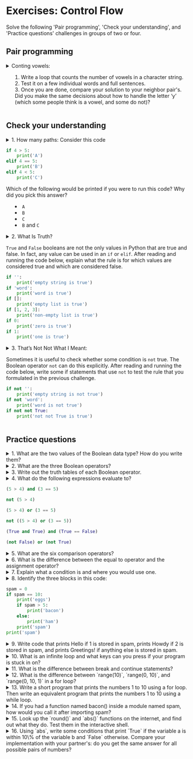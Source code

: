 # Exercises: Control Flow #

Solve the following 'Pair programming', 'Check your understanding', and 'Practice questions' challenges in groups of two or four.

## Pair programming ##

<details>
<summary> Conting vowels:

1. Write a loop that counts the number of vowels in a character string.
2. Test it on a few individual words and full sentences.
3. Once you are done, compare your solution to your neighbor pair's. Did you make the same decisions about how to handle the letter ‘y’ (which some people think is a vowel, and some do not)?

</summary>

_ANSWER_

```py
vowels = 'aeiouAEIOU'
sent = 'Mary had a little lamb.'
count = 0

for char in sentence:
    if char in vowels:
        count += 1

print(f'The number of vowels in this string is {count}')
```
</details>

## Check your understanding ##

<details>
<summary> 
1. How many paths: Consider this code

```py
if 4 > 5:
    print('A')
elif 4 == 5:
    print('B')
elif 4 < 5:
    print('C')
```

Which of the following would be printed if you were to run this code? Why did you pick this answer?

* `A`
* `B`
* `C`
* `B` and `C`

</summary>

_ANSWER_

* C

</details>


<details>
<summary>
2. What Is Truth? 

`True` and `False` booleans are not the only values in Python that are true and false. In fact, any value can be used in an `if` or `elif`. After reading and running the code below, explain what the rule is for which values are considered true and which are considered false.

```py
if '':
    print('empty string is true')
if 'word':
    print('word is true')
if []:
    print('empty list is true')
if [1, 2, 3]:
    print('non-empty list is true')
if 0:
    print('zero is true')
if 1:
    print('one is true')
```

</summary>

_ANSWER_

a truthy value is a value that is considered true when encountered in a Boolean context, and a falsy (sometimes falsey) is a value that is considered false in a Boolean context

* empty strings are 'falsy' which means they are considered false in a Boolean context, so you can just use `not` string
* non-empty strings are 'truthy' which means they are considered true in a Boolean context
* empty lists are 'falsy' which means they are considered false in a Boolean context, so you can just use `not` list
* non-empty lists are 'truthy' which means they are considered true in a Boolean context
* 0 is 'falsy'
* 1 is 'truthy'

</details>


<details>
<summary>
3. That’s Not Not What I Meant:

Sometimes it is useful to check whether some condition is `not` true. The Boolean operator `not` can do this explicitly. After reading and running the code below, write some if statements that use `not` to test the rule that you formulated in the previous challenge.

```py
if not '':
    print('empty string is not true')
if not 'word':
    print('word is not true')
if not not True:
    print('not not True is true')
```

</summary>

_ANSWER_

```py
if not '':
    print('empty string is falsy')
if not not 'word':
    print('word is true')
if not []:
    print('empty list is falsy')
if [1, 2, 3]:
    print('non-empty list is true')
if not 0:
    print('zero is falsy')
if 1:
    print('one is true')
```
</details>

## Practice questions ##

<details>
<summary>
1. What are the two values of the Boolean data type? How do you write them?

</summary>

_ANSWER_

`True` and `False`

</details>

<details>
<summary>
2. What are the three Boolean operators?

</summary>

_ANSWER_

There are three logical operators that are used to compare values. They evaluate expressions down to Boolean values, returning either `True` or `False` . These operators are `and`, `or`, and `not`

</details>

<details>
<summary>
3. Write out the truth tables of each Boolean operator.

</summary>

_ANSWER_


| Expression | `True` AND `True` | `True` AND `False` | `False` AND `True` | `False` AND `False` |
| - | :-: | :-: | :-: | :-: |
| Evaluates to...  | __T__ | __F__ | __F__ | __F__ |

| Expression | `True` OR `True` | `True` OR `False` | `False` OR `True` | `False` OR `False` |
| - | :-: | :-: | :-: | :-: |
| Evaluates to...  | __T__ | __T__ | __T__ | __F__ |

| Expression | NOT `True` | NOT `False` |
| - | :-: | :-: |
| Evaluates to...  | __F__ | __T__ |
</details>

<details>
<summary>
4. What do the following expressions evaluate to?

```py
(5 > 4) and (3 == 5)

not (5 > 4)

(5 > 4) or (3 == 5)

not ((5 > 4) or (3 == 5))

(True and True) and (True == False)

(not False) or (not True)
```

</summary>

_ANSWER_

```py
False

False

True

False

False

True
```

</details>


<details>
<summary>
5. What are the six comparison operators?

</summary>

_ANSWER_

| Operator | Meaning |
| - | - |
| `==` | equal to|
| `!=` | not equal to|
| `<` | less than |
| `>` | greater than |
| `<=` | less than or equal to |
| `>=` | greater than or equal to |

</details>

<details>
<summary>
6. What is the difference between the equal to operator and the assignment operator?

</summary>

_ANSWER_

`==` test equality between two values

`=` assigns value to variable

</details>

<details>
<summary>
7. Explain what a condition is and where you would use one.

</summary>

_ANSWER_

a) An expression in the context of control flow, e.g., `x > y`

b) Decision making in program execution. A conditional statement perform different computations or actions depending on whether a specific Boolean constraint evaluates to `True` or `False`. Conditional statements are handled by `if` statements in Python.

</details>

<details>
<summary>
8. Identify the three blocks in this code:

```py
spam = 0
if spam == 10:
    print('eggs')
    if spam > 5:
        print('bacon')
    else:
        print('ham')
    print('spam')
print('spam')
```

</summary>

_ANSWER_

after `if`, `if`, `else`

</details>

<details>
<summary>
9. Write code that prints Hello if 1 is stored in spam, prints Howdy if 2 is stored in spam, and prints Greetings! if anything else is stored in spam.

</summary>

_ANSWER_

```py
spam = 3
if spam == 1:
    print('Hello')
elif spam == 2:
    print('Howdy')
else:
    print('Greetings')
```

</details>

<details>
<summary>
10. What is an infinite loop and what keys can you press if your program is stuck in on?

</summary>

_ANSWER_

```py
while True:
    print('stuck in the loop')
```

KeyboardInterrupt: `ctrl + c`

</details>

<details>
<summary>
11. What is the difference between break and continue statements?

</summary>

_ANSWER_

The `break` statement terminates the loop containing it. Control of the program flows to the statement immediately after the body of the loop. If the break statement is inside a nested loop (loop inside another loop), the `break` statement will terminate the innermost loop.

The `continue` statement is used to skip the rest of the code inside a loop for the current iteration only. Loop does not terminate but continues on with the next iteration.

</details>

<details>
<summary>
12. What is the difference between `range(10)`, `range(0, 10)`, and `range(0, 10, 1)` in a for loop?

</summary>

_ANSWER_

There is no difference/explication of default parameter values.

</details>

<details>
<summary>
13. Write a short program that prints the numbers 1 to 10 using a for loop. Then write an equivalent program that prints the numbers 1 to 10 using a while loop.

</summary>

_ANSWER_

```py
for i in range(1, 11):
    print(i)

i = 1
while i <= 10:
    print(i)
    i += 1
```

</details>

<details>
<summary>
14. If you had a function named bacon() inside a module named spam, how would you call it after importing spam?

</summary>

_ANSWER_


```py
from spam import bacon

bacon()

# or

import spam

spam.bacon()

```

</details>

<details>
<summary>
15. Look up the `round()` and `abs()` functions on the internet, and find out what they do. Test them in the interactive shell.

</summary>

_ANSWER_


```py
help(round)

Help on built-in function round in module builtins:

round(...)
    round(number[, ndigits]) -> number

    Round a number to a given precision in decimal digits (default 0 digits).
    This returns an int when called with one argument, otherwise the
    same type as the number. ndigits may be negative.

help(abs)

Help on built-in function abs in module builtins:

abs(x, /)
    Return the absolute value of the argument.
```

</details>


<details>
<summary>
16. Using `abs`, write some conditions that print `True` if the variable a is within 10\% of the variable b and `False` otherwise. Compare your implementation with your partner's: do you get the same answer for all possible pairs of numbers?

</summary>

_ANSWER_

```py
a = 5
b = 5.1

if abs(a - b) <= 0.1 * abs(b):
    print('True')
else:
    print('False')
```

```py
print(abs(a - b) <= 0.1 * abs(b))
```

</details>
